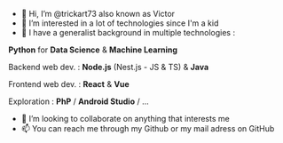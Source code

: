  - 👋 Hi, I’m @trickart73 also known as Victor
 - 👀 I’m interested in a lot of technologies since I'm a kid
 - 🌱 I have a generalist background in multiple technologies :

**Python** for **Data Science** & **Machine Learning**

Backend web dev. :  **Node.js** (Nest.js - JS & TS) & **Java**

Frontend web dev. : **React** & **Vue**
 
Exploration : **PhP** / **Android Studio** / ...

 - 💞️ I’m looking to collaborate on anything that interests me
 - 📫 You can reach me through my Github or my mail adress on GitHub

<!---
trickart73/trickart73 is a ✨ special ✨ repository because its `README.md` (this file) appears on your GitHub profile.
You can click the Preview link to take a look at your changes.
--->
